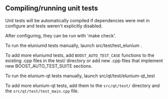 Compiling/running unit tests
------------------------------------

Unit tests will be automatically compiled if dependencies were met in configure
and tests weren't explicitly disabled.

After configuring, they can be run with 'make check'.

To run the eluniumd tests manually, launch src/test/test_elunium .

To add more eluniumd tests, add `BOOST_AUTO_TEST_CASE` functions to the existing
.cpp files in the test/ directory or add new .cpp files that
implement new BOOST_AUTO_TEST_SUITE sections.

To run the elunium-qt tests manually, launch src/qt/test/elunium-qt_test

To add more elunium-qt tests, add them to the `src/qt/test/` directory and
the `src/qt/test/test_main.cpp` file.
